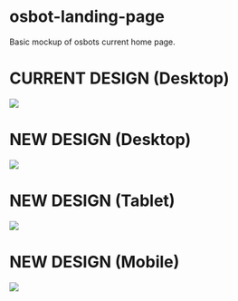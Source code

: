# osbot-landing-page
Basic mockup of osbots current home page.


# CURRENT DESIGN (Desktop)
![](https://i.imgur.com/xiixIxl.jpeg)





# NEW DESIGN (Desktop)

![](https://i.imgur.com/AXv1xKq.png)

# NEW DESIGN (Tablet)

![](https://i.imgur.com/HJT4ue4.png)

# NEW DESIGN (Mobile)

![](https://i.imgur.com/C56YYdA.png)

